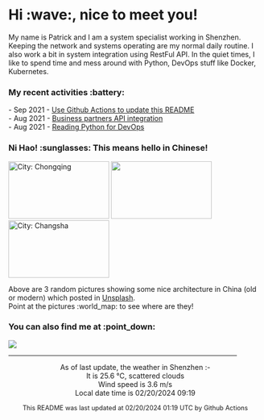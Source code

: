 <h1> Hi :wave:, nice to meet you! </h1>

<!-- <img align='right' src="https://media.giphy.com/media/3o6ZsWiPs8bx32YWyY/giphy.gif" width="300" /> -->

<p alight="left">My name is Patrick and I am a system specialist working in Shenzhen. Keeping the network and systems operating are my normal daily routine. I also work a bit in system integration using RestFul API. In the quiet times, I like to spend time and mess around with Python, DevOps stuff like Docker, Kubernetes.</p>
<h3>My recent activities :battery:</h3>
<!-- Activities start -->
- Sep 2021 - <a href='https://docs.github.com/en/actions' target='_blank'>Use Github Actions to update this README</a><br>
- Aug 2021 - <a href='#' target='_blank'>Business partners API integration</a><br>
- Aug 2021 - <a href='https://book.douban.com/subject/34787347/' target='_blank'>Reading Python for DevOps</a><br><!-- Activities end -->

<h3>Ni Hao! :sunglasses: This means hello in Chinese!</h3>
<!-- Picture start -->
<p><img width="200" height="114" src="https://images.unsplash.com/photo-1656465344734-94056634db85?crop=entropy&cs=tinysrgb&fit=max&fm=jpg&ixid=M3wyNjYzMzV8MHwxfHJhbmRvbXx8fHx8fHx8fDE3MDgzOTE5NzB8&ixlib=rb-4.0.3&q=80&w=200" title="City: Chongqing" /> <img width="200" height="114" src="https://images.unsplash.com/photo-1508804185872-d7badad00f7d?crop=entropy&cs=tinysrgb&fit=max&fm=jpg&ixid=M3wyNjYzMzV8MHwxfHJhbmRvbXx8fHx8fHx8fDE3MDgzOTE5NzB8&ixlib=rb-4.0.3&q=80&w=200" /> <img width="200" height="114" src="https://images.unsplash.com/photo-1682329329556-f6b688eb4a55?crop=entropy&cs=tinysrgb&fit=max&fm=jpg&ixid=M3wyNjYzMzV8MHwxfHJhbmRvbXx8fHx8fHx8fDE3MDgzOTE5NzB8&ixlib=rb-4.0.3&q=80&w=200" title="City: Changsha" /> </p><!-- Picture end -->
<p>Above are 3 random pictures showing some nice architecture in China (old or modern) which posted in <a href='https://unsplash.com/' target='_blank'>Unsplash</a>.<br>Point at the pictures :world_map: to see where are they!</p>

<h3>You can also find me at :point_down:</h3>
<p><a href="https://www.linkedin.com/in/patrick-law" target="_blank"><img src="https://img.shields.io/badge/linkedin-%230077B5.svg?&style=for-the-badge&logo=linkedin&logoColor=white" /></a>
</P>
<hr size='8' width='90%'>

<!-- Weather start -->
<p align="center">As of last update, the weather in Shenzhen :- <br>
It is 25.6 &#8451;, scattered clouds<br>
Wind speed is 3.6 m/s<br>
Local date time is 02/20/2024 09:19<br></p><!-- Weather end -->
<!-- Updatetime start -->
<p align="center" style="font-size:90%">This README was last updated at 02/20/2024 01:19 UTC by Github Actions</p><!-- Updatetime end -->
